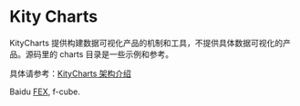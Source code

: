 Kity Charts
===========

KityCharts 提供构建数据可视化产品的机制和工具，不提供具体数据可视化的产品。源码里的 charts 目录是一些示例和参考。

具体请参考：[KityCharts 架构介绍](doc/架构介绍.md)

Baidu [FEX](http://fex.baidu.com), f-cube.